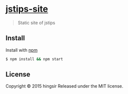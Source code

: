 # [jstips-site](https://hingsir.github.io/jstips-site/dist/tips/)

> Static site of jstips

## Install

Install with [npm](https://www.npmjs.com/)

```sh
$ npm install && npm start
```
## License

Copyright © 2015 hingsir
Released under the MIT license.
